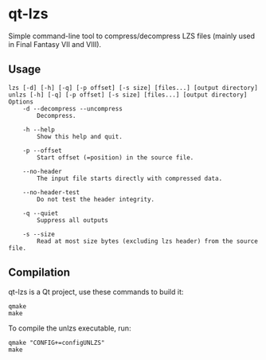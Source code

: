 qt-lzs
======

Simple command-line tool to compress/decompress LZS files (mainly used in Final Fantasy VII and VIII).

Usage
-----

    lzs [-d] [-h] [-q] [-p offset] [-s size] [files...] [output directory]
    unlzs [-h] [-q] [-p offset] [-s size] [files...] [output directory]
    Options
        -d --decompress --uncompress
            Decompress.
    
        -h --help
            Show this help and quit.
    
        -p --offset
            Start offset (=position) in the source file.
    
        --no-header
            The input file starts directly with compressed data.
    
        --no-header-test
            Do not test the header integrity.
    
        -q --quiet
            Suppress all outputs
    
        -s --size
            Read at most size bytes (excluding lzs header) from the source file.

Compilation
-----------

qt-lzs is a Qt project, use these commands to build it:

    qmake
    make

To compile the unlzs executable, run:

    qmake "CONFIG+=configUNLZS"
    make
